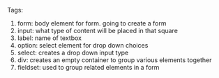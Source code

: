 Tags:
1. form: body element for form. going to create a form
2. input: what type of content will be placed in that square
3. label: name of textbox
4. option: select element for drop down choices
5. select: creates a drop down input type
6. div: creates an empty container to group various elements together
7. fieldset: used to group related elements in a form



